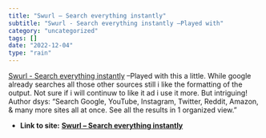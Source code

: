 ```yaml
---
title: "Swurl – Search everything instantly"
subtitle: "Swurl - Search everything instantly –Played with"
category: "uncategorized"
tags: []
date: "2022-12-04"
type: "rain"
---
```

[ Swurl - Search everything instantly](< https://swurl.com/>) –Played with
this a little. While google already searches all those other sources still i
like the formatting of the output. Not sure if i will continuw to like it ad i
use it more. But intriguing! Author dsys: “Search Google, YouTube, Instagram,
Twitter, Reddit, Amazon, & many more sites all at once. See all the results in
1 organized view.”


* **Link to site:** **[Swurl – Search everything instantly](None)**